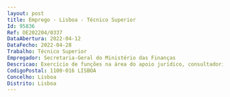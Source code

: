 ```yaml
--- 
layout: post
title: Emprego - Lisboa - Técnico Superior
Id: 95836
Ref: OE202204/0337
DataAbertura: 2022-04-12
DataFecho: 2022-04-28
Trabalho: Técnico Superior
Empregador: Secretaria-Geral do Ministério das Finanças
Descricao: Exercício de funções na área do apoio jurídico, consultadoria e contencioso administrativo, em especial no âmbito dos regimes da contratação e do emprego público, assegurando o patrocínio judiciário do Ministério das Finanças junto dos tribunais administrativos e fiscais, bem como o acompanhamento do contencioso assegurado pelo Ministério Público em representação do Estado Português.
CodigoPostal: 1100-016 LISBOA
Concelho: Lisboa
Distrito: Lisboa
--- 
```

